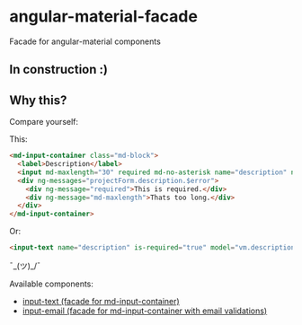 # angular-material-facade

Facade for angular-material components


## In construction :)

## Why this?
Compare yourself:

This:

```html
<md-input-container class="md-block">
  <label>Description</label>
  <input md-maxlength="30" required md-no-asterisk name="description" ng-model="project.description">
  <div ng-messages="projectForm.description.$error">
    <div ng-message="required">This is required.</div>
    <div ng-message="md-maxlength">Thats too long.</div>
  </div>
</md-input-container>
```

Or:

```html
<input-text name="description" is-required="true" model="vm.description" label="Description"></input-text>
```

¯\_(ツ)_/¯


Available components:

* [input-text (facade for md-input-container)](https://github.com/marcosflorencio/angular-material-facade/tree/master/src/input-text)
* [input-email (facade for md-input-container with email validations)](https://github.com/marcosflorencio/angular-material-facade/tree/master/src/input-text)

